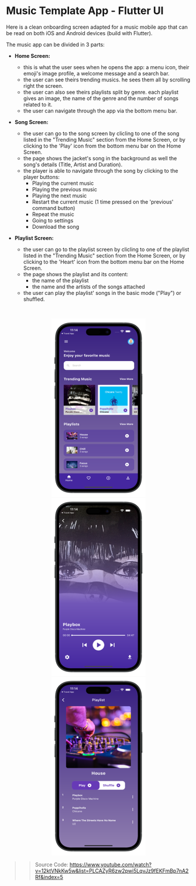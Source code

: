 # Music Template App  - Flutter UI

Here is a clean onboarding screen adapted for a music mobile app that can be read on both iOS and Android devices (build with Flutter). 

The music app can be divided in 3 parts: 
- **Home Screen:** 
    - this is what the user sees when he opens the app: a menu icon, their emoji's image profile, a welcome message and a search bar.
    - the user can see theirs trending musics. he sees them all by scrolling right the screen.
    - the user can also see theirs playlists split by genre. each playlist gives an image, the name of the genre and the number of songs related to it.
    - the user can navigate through the app via the bottom menu bar.

- **Song Screen:**
    - the user can go to the song screen by clicling to one of the song listed in the "Trending Music" section from the Home Screen, or by clicking to the 'Play' icon from the bottom menu bar on the Home Screen.
    - the page shows the jacket's song in the background as well the song's details (Title, Artist and Duration). 
    - the player is able to navigate through the song by clicking to the player buttons:  
      - Playing the current music 
      - Playing the previous music 
      - Playing the next music
      - Restart the current music (1 time pressed on the 'previous' command button)
      - Repeat the music
      - Going to settings
      - Download the song

- **Playlist Screen:**
    - the user can go to the playlist screen by clicling to one of the playlist listed in the "Trending Music" section from the Home Screen, or by clicking to the 'Heart' icon from the bottom menu bar on the Home Screen.
    - the page shows the playlist and its content: 
      - the name of the playlist 
      - the name and the artists of the songs attached 
    - the user can play the playlist' songs in the basic mode ("Play") or shuffled. 
    
<br />
<p align="center">
<img src="welcome_screen.png" height="487" width="259">
<img src="music_screen.png" height="487" width="259">
<img src="playlist_screen.png" height="487" width="259">
    
    
>> Source Code: 
https://www.youtube.com/watch?v=12ktVNkKw5w&list=PLCAZyR6zw2pwi5LqvJz9fEKFmBp7nA2Rf&index=5
